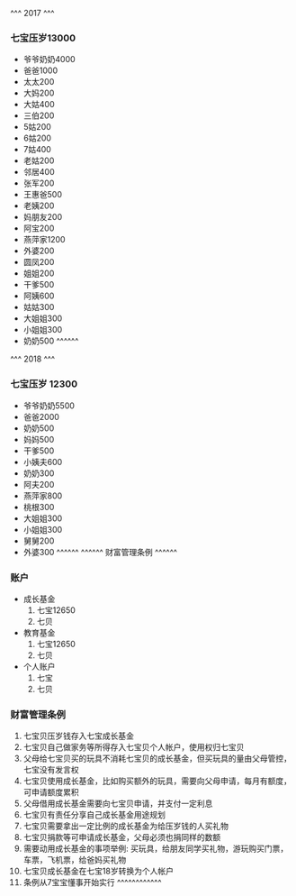 ^^^ 2017 ^^^
### 七宝压岁13000
- 爷爷奶奶4000
- 爸爸1000
- 太太200
- 大妈200
- 大姑400
- 三伯200
- 5姑200
- 6姑200
- 7姑400
- 老姑200
- 邻居400
- 张军200
- 王惠爸500
- 老姨200
- 妈朋友200
- 阿宝200
- 燕萍家1200
- 外婆200
- 圆凤200
- 姐姐200
- 干爹500
- 阿姨600
- 姑姑300
- 大姐姐300
- 小姐姐300
- 奶奶500
^^^^^^

^^^ 2018 ^^^
### 七宝压岁 12300
- 爷爷奶奶5500
- 爸爸2000
- 奶奶500
- 妈妈500
- 干爹500
- 小姨夫600
- 奶奶300
- 阿夫200
- 燕萍家800
- 桃根300
- 大姐姐300
- 小姐姐300
- 舅舅200
- 外婆300
^^^^^^
^^^^^^ 财富管理条例 ^^^^^^
### 账户
- 成长基金
    1. 七宝12650
    1. 七贝
- 教育基金
    1. 七宝12650
    1. 七贝
- 个人账户
    1. 七宝
    1. 七贝

### 财富管理条例
1. 七宝贝压岁钱存入七宝成长基金
1. 七宝贝自己做家务等所得存入七宝贝个人帐户，使用权归七宝贝
1. 父母给七宝贝买的玩具不消耗七宝贝的成长基金，但买玩具的量由父母管控，七宝没有发言权
1. 七宝贝使用成长基金，比如购买额外的玩具，需要向父母申请，每月有额度，可申请额度累积
1. 父母借用成长基金需要向七宝贝申请，并支付一定利息
1. 七宝贝有责任分享自己成长基金用途规划
1. 七宝贝需要拿出一定比例的成长基金为给压岁钱的人买礼物
1. 七宝贝捐款等可申请成长基金，父母必须也捐同样的数额
1. 需要动用成长基金的事项举例: 买玩具，给朋友同学买礼物，游玩购买门票，车票，飞机票，给爸妈买礼物
1. 七宝贝成长基金在七宝18岁转换为个人帐户
1. 条例从7宝宝懂事开始实行
^^^^^^^^^^^^